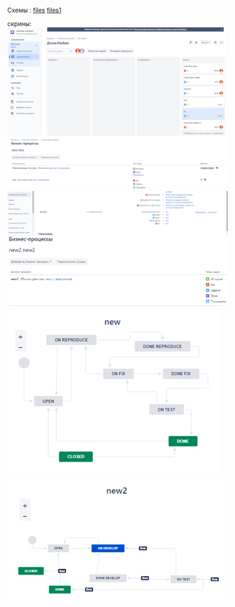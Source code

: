 
Схемы :
[files](https://github.com/pavelmm/devops-netology/tree/main/files)
[files1](https://github.com/pavelmm/devops-netology/tree/main/files)


скрины:
![img.png](screen/9_1_1.png)
![img.png](screen/9_1_2.png)
![img.png](screen/9_1_3.png)
![img.png](screen/9_1_4.png)
![img.png](screen/9_1_5.png)
![img.png](screen/9_1_6.png)

